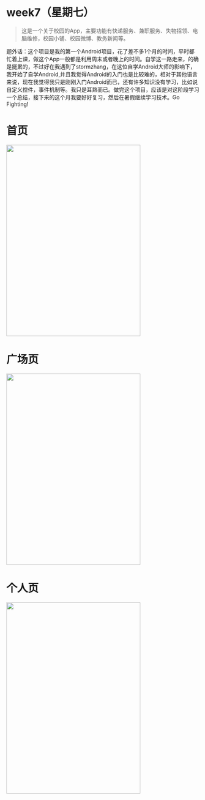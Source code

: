 # week7（星期七）
>这是一个关于校园的App，主要功能有快递服务、兼职服务、失物招领、电脑维修，校园小铺、校园微博、教务新闻等。

题外话：这个项目是我的第一个Android项目，花了差不多1个月的时间，平时都忙着上课，做这个App一般都是利用周末或者晚上的时间。自学这一路走来，的确是挺累的，不过好在我遇到了stormzhang，在这位自学Android大师的影响下，我开始了自学Android,并且我觉得Android的入门也是比较难的，相对于其他语言来说，现在我觉得我只是刚刚入门Android而已，还有许多知识没有学习，比如说自定义控件，事件机制等。我只是耳熟而已。做完这个项目，应该是对这阶段学习一个总结，接下来的这个月我要好好复习，然后在暑假继续学习技术。Go Fighting!

# 首页
<img src="http://i.imgur.com/eICJg1g.jpg" width="350" height=500>

# 广场页
<img src="http://i.imgur.com/PNafHXV.jpg" width="350" height=500>

# 个人页
<img src="http://i.imgur.com/CT9UwXh.jpg" width="350" height=500>
